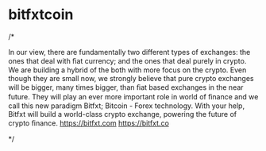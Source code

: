 # bitfxtcoin
/*

In our view, there are fundamentally two different types of exchanges: the ones that deal with ﬁat currency; and the ones that deal purely in crypto. We are building a hybrid of the both with more focus on the crypto. Even though they are small now, we strongly believe that pure crypto exchanges will be bigger, many times bigger, than ﬁat based exchanges in the near future. They will play an ever more important role in world of ﬁnance and we call this new paradigm Bitfxt; Bitcoin - Forex technology. With your help, Bitfxt will build a world-class crypto exchange, powering the future of crypto ﬁnance.
https://bitfxt.com https://bitfxt.co

*/
